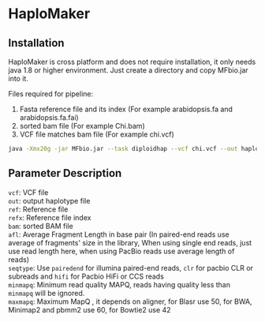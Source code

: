 # HaploMaker

## Installation

HaploMaker is cross platform and does not require installation, it only needs java 1.8 or higher environment. Just create a directory and copy MFbio.jar into it.

Files required for pipeline:
1) Fasta reference file and its index (For example arabidopsis.fa and arabidopsis.fa.fai)
2) sorted bam file (For example Chi.bam)
3) VCF file matches bam file (For example chi.vcf)

```bash
java -Xmx20g -jar MFbio.jar --task diploidhap --vcf chi.vcf --out haplotypes.hap --afl 400 --seqtype pairedend --minmapq 10 --maxmapq 50 --ref arabidopsis.fa --refx arabidopsis.fa.fai --bam Chi.bam > out.log
```

## Parameter Description

`vcf`: VCF file</br>
`out`: output haplotype file</br>
`ref`: Reference file</br>
`refx`: Reference file index</br> 
`bam`: sorted BAM file</br>
`afl`: Average Fragment Length in base pair (In paired-end reads use average of fragments' size in the library, When using single end reads, just use read length here, when using PacBio reads use average length of reads)</br>
`seqtype`: Use `pairedend` for illumina paired-end reads, `clr` for pacbio CLR or subreads and `hifi` for Pacbio HiFi or CCS reads</br>
`minmapq`: Minimum read quality MAPQ, reads having quality less than `minmapq` will be ignored.</br>
`maxmapq`: Maximum MapQ , it depends on aligner, for Blasr use 50, for BWA, Minimap2 and pbmm2 use 60, for Bowtie2 use 42 </br>


